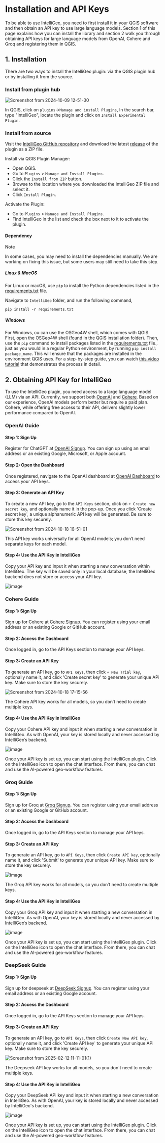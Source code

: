 
# Installation and API Keys

To be able to use IntelliGeo, you need to first install it in your QGIS software and then obtain an API key to use large language models. Section 1 of this page explains how you can install the library and section 2 walk you through obtaining API keys for large language models from OpenAI, Cohere and Groq and registering them in QGIS.  


## 1. Installation

There are two ways to install the IntelliGeo plugin: via the QGIS plugin hub or by installing it from the source.

### **Install from plugin hub**

![Screenshot from 2024-10-09 12-51-30](https://github.com/user-attachments/assets/2737f989-e808-440d-997e-2d80c601fdf5)

In QGIS, click on `plugins`->`Manage and install Plugins`, In the search bar, type "IntelliGeo", locate the plugin and click on `Install Experimental Plugin`.

### **Install from source**

Visit the [IntelliGeo GitHub repository](https://github.com/MahdiFarnaghi/intelli_geo) and download the latest [release](https://github.com/MahdiFarnaghi/intelli_geo/releases) of the plugin as a ZIP file.

Install via QGIS Plugin Manager:

- Open QGIS.
- Go to `Plugins` > `Manage and Install Plugins`.
- Click the `Install from ZIP` button.
- Browse to the location where you downloaded the IntelliGeo ZIP file and select it.
- Click `Install Plugin`.
  

Activate the Plugin:

- Go to `Plugins` > `Manage and Install Plugins`.
- Find IntelliGeo in the list and check the box next to it to activate the plugin.

#### Dependency

> [!NOTE]
> In some cases, you may need to install the dependencies manually. We are working on fixing this issue, but some users may still need to take this step.

##### Linux & MacOS

For Linux or macOS, use `pip` to install the Python dependencies listed in the [requirements.txt](https://github.com/MahdiFarnaghi/intelli_geo/blob/main/requirements.txt) file.

Navigate to `IntelliGeo` folder, and run the following command,

```
pip install -r requirements.txt
```

##### Windows

For Windows, ou can use the OSGeo4W shell, which comes with QGIS. First, open the OSGeo4W shell (found in the QGIS installation folder). Then, use the `pip` command to install packages listed in the [requirements.txt](https://github.com/MahdiFarnaghi/intelli_geo/blob/main/requirements.txt) file., just as you would in a regular Python environment, by running `pip install package_name`. This will ensure that the packages are installed in the environment QGIS uses. For a step-by-step guide, you can watch [this video tutorial](https://www.youtube.com/watch?v=9Jdc331qofg) that demonstrates the process in detail.

## 2. Obtaining API Key for IntelliGeo

To use the IntelliGeo plugin, you need access to a large language model (LLM) via an API. Currently, we support both [OpenAI](https://openai.com/) and [Cohere](https://cohere.com/). Based on our experience, OpenAI models perform better but require a paid plan. Cohere, while offering free access to their API, delivers slightly lower performance compared to OpenAI.


### OpenAI Guide

#### Step 1: Sign Up

Register for ChatGPT at [OpenAI Signup](https://platform.openai.com/signup?launch). You can sign up using an email address or an existing Google, Microsoft, or Apple account.

#### Step 2: Open the Dashboard

Once registered, navigate to the OpenAI dashboard at [OpenAI Dashboard](https://platform.openai.com/api-keys) to access your API keys.

#### Step 3: Generate an API Key

To create a new API key, go to the `API Keys` section, click on `+ Create new secret key`, and optionally name it in the pop-up. Once you click 'Create secret key', a unique alphanumeric API key will be generated. Be sure to store this key securely.

![Screenshot from 2024-10-18 16-51-01](https://github.com/user-attachments/assets/eda6d221-3168-4741-b14d-a0f0e6a4a8f3)

This API key works universally for all OpenAI models; you don’t need separate keys for each model.

#### Step 4: Use the API Key in IntelliGeo

Copy your API key and input it when starting a new conversation within IntelliGeo. The key will be saved only in your local database; the IntelliGeo backend does not store or access your API key.

![image](https://github.com/user-attachments/assets/2c5f8f79-f30d-47b3-8cf7-442402bec704)

### Cohere Guide

#### Step 1: Sign Up

Sign up for Cohere at [Cohere Signup](https://dashboard.cohere.com/welcome/register). You can register using your email address or an existing Google or GitHub account.

#### Step 2: Access the Dashboard

Once logged in, go to the API Keys section to manage your API keys.

#### Step 3: Create an API Key

To generate an API key, go to `API Keys`, then click `+ New Trial key`, optionally name it, and click 'Create secret key' to generate your unique API key. Make sure to store the key securely.

![Screenshot from 2024-10-18 17-15-56](https://github.com/user-attachments/assets/90e0970b-9fff-4927-98ca-ff6bfb294ec8)

The Cohere API key works for all models, so you don’t need to create multiple keys.

#### Step 4: Use the API Key in IntelliGeo

Copy your Cohere API key and input it when starting a new conversation in IntelliGeo. As with OpenAI, your key is stored locally and never accessed by IntelliGeo’s backend.

![image](https://github.com/user-attachments/assets/2c5f8f79-f30d-47b3-8cf7-442402bec704)

Once your API key is set up, you can start using the IntelliGeo plugin. Click on the IntelliGeo icon to open the chat interface. From there, you can chat and use the AI-powered geo-workflow features. 

### Groq Guide

#### Step 1: Sign Up

Sign up for Groq at [Groq Signup](https://console.groq.com/login). You can register using your email address or an existing Google or GitHub account.

#### Step 2: Access the Dashboard

Once logged in, go to the API Keys section to manage your API keys.

#### Step 3: Create an API Key

To generate an API key, go to `API Keys`, then click `Create API key`, optionally name it, and click 'Submit' to generate your unique API key. Make sure to store the key securely.

![image](https://github.com/user-attachments/assets/72310dd6-396d-48c7-81c6-6c6188e9bb24)

The Groq API key works for all models, so you don’t need to create multiple keys.

#### Step 4: Use the API Key in IntelliGeo

Copy your Groq API key and input it when starting a new conversation in IntelliGeo. As with OpenAI, your key is stored locally and never accessed by IntelliGeo’s backend.

![image](https://github.com/user-attachments/assets/2c5f8f79-f30d-47b3-8cf7-442402bec704)

Once your API key is set up, you can start using the IntelliGeo plugin. Click on the IntelliGeo icon to open the chat interface. From there, you can chat and use the AI-powered geo-workflow features. 


### DeepSeek Guide

#### Step 1: Sign Up

Sign up for deepseek at [DeepSeek Signup](https://platform.deepseek.com/sign_up). You can register using your email address or an existing Google account.

#### Step 2: Access the Dashboard

Once logged in, go to the API Keys section to manage your API keys.

#### Step 3: Create an API Key

To generate an API key, go to `API Keys`, then click `Create New API key`, optionally name it, and click 'Create API key' to generate your unique API key. Make sure to store the key securely.

![Screenshot from 2025-02-12 11-11-01(1)](https://github.com/user-attachments/assets/f9aacb8a-f6de-4b99-8ed9-69c48583128b)

The Deepseek API key works for all models, so you don't need to create multiple keys.

#### Step 4: Use the API Key in IntelliGeo

Copy your DeepSeek API key and input it when starting a new conversation in IntelliGeo. As with OpenAI, your key is stored locally and never accessed by IntelliGeo's backend.

![image](https://github.com/user-attachments/assets/2c5f8f79-f30d-47b3-8cf7-442402bec704)

Once your API key is set up, you can start using the IntelliGeo plugin. Click on the IntelliGeo icon to open the chat interface. From there, you can chat and use the AI-powered geo-workflow features. 

